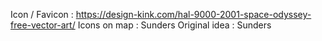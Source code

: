 Icon / Favicon : https://design-kink.com/hal-9000-2001-space-odyssey-free-vector-art/
Icons on map : Sunders
Original idea : Sunders
